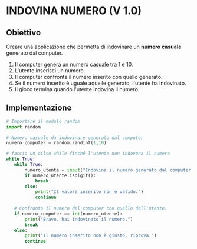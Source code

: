 # INDOVINA NUMERO (V 1.0)

## Obiettivo

Creare una applicazione che permetta di indovinare un **numero casuale** generato dal computer.
1. Il computer genera un numero casuale tra 1 e 10.
2. L'utente inserisci un numero.
3. Il computer confronta il numero inserito con quello generato.
4. Se il numero inserito è uguale aquelle generato, l'utente ha indovinato.
5. Il gioco termina quando l'utente indovina il numero.

## Implementazione
 ```python 
# Importare il modulo random
import random

# Numero casuale da indovinare generato dal computer
numero_computer = random.randint(1,10)

# faccio un cilco while finché l'utente non indovona il numero 
while True:
    while True:
        numero_utente = input("Indovina il numero generato dal computer tra 1 e 10, inserendo qui la tua risposta:  ")
        if numero_utente.isdigit():
            break
        else:
            print("Il valore inserito non è valido.")
            continue
        
    # Confronto il numero del computer con quello dell'utente.
    if numero_computer == int(numero_utente):
        print("Bravo, hai indovinato il numero.")
        break
    else:
        print("Il numero inserito non è giusto, riprova.")
        continue

 ```